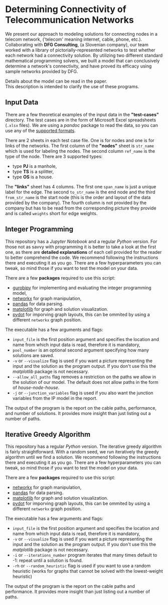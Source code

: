 # Determining Connectivity of Telecommunication Networks

We present our approach to modeling solutions for connecting nodes in a telecom network, ('telecom' meaning internet, cable, phone, etc.). Collaborating with **DFG Consulting**, (a Slovenian company), our team worked with a library of pictorially-represented networks to test whether each network had a connectivity solution. By utilizing two different standard mathematical programming solvers, we built a model that can conclusively determine a network's connectivity, and have proved its efficacy using sample networks provided by DFG.

Details about the model can be read in the paper. 
<br>This description is intended to clarify the use of these programs.

## Input Data

There are a few theoretical examples of the input data in the **"test-cases"** directory. The test cases are in the form of Microsoft Excel spreadsheets (`.xlsx` files). We are using a *pandoc* package to read the data, so you can use any of the [supported formats](https://pandas.pydata.org/docs/reference/api/pandas.read_excel.html).

There are 2 sheets in each test case file. One is for nodes and one is for links of the networks. The first column of the **"nodes"** sheet is `str_name` which is used for labeling the nodes. The second column `ref_name` is the type of the node. There are 3 supported types:
- type **PJ** is a manhole,
- type **TS** is a splitter,
- type **OS** is a house.

The **"links"** sheet has 4 columns. The first one `span_name` is just a unique label for the edge. The second `to_str_name` is the end node and the third `from_str_name` is the start node (this is the order and layout of the data provided by the company). The fourth column is not provided by the company but has to be read from the corresponding picture they provide and is called `weights` short for edge weights.


## Integer Programming 

This repository has a *Jupyter Notebook* and a regular *Python* version. For those not as savvy with programming it is better to take a look at the first one, as there are **detailed explanations** of each cell provided for the reader to better comprehend the code. We recommend following the instructions there and executing it as you go. There are a few hyperparameters you can tweak, so mind those if you want to test the model on your data.

There are a few **packages** required to use this script:
- [gurobipy](https://pypi.org/project/gurobipy/) for implementing and evaluating the integer programming model,
- [networkx](https://networkx.org/) for graph manipulation,
- [pandas](https://pandas.pydata.org/docs/) for data parsing.
- [matplotlib](https://matplotlib.org/) for graph and solution visualization.
- [pydot](https://pypi.org/project/pydot/) for imporving graph layouts, this can be ommited by using a different `networkx` graph position.

The executable has a few arguments and flags:
- `input_file` is the first position argument and specifies the location and name from which input data is read, therefore it is mandatory,
- `pool_number` is an optional second argument specifying how many solutions are saved.
- `-v` or `--visualize` flag is used if you want a picture representing the input and the solution as the program output. If you don't use this the *matplotlib* package is not necessary.
- `--allow_all_paths` flag removes a restriction on the paths we allow in the solution of our model. The default does not allow paths in the form of *house-node-house*.
- `-j` or `--junction_variables` flag is used if you also want the junction variables from the IP model in the report.

The output of the program is the report on the cable paths, performance, and number of solutions. It provides more insight than just listing out a number of paths.

## Iterative Greedy Algorithm

This repository has a regular *Python* version. The iterative greedy algorithm is fairly straightforward. With a random seed, we run iteratively the greedy algorithm until we find a solution. We recommend following the instructions there and executing it as you go. There are a few hyperparameters you can tweak, so mind those if you want to test the model on your data.

There are a few **packages** required to use this script:
- [networkx](https://networkx.org/) for graph manipulation,
- [pandas](https://pandas.pydata.org/docs/) for data parsing.
- [matplotlib](https://matplotlib.org/) for graph and solution visualization.
- [pydot](https://pypi.org/project/pydot/) for imporving graph layouts, this can be ommited by using a different `networkx` graph position.

The executable has a few arguments and flags:
- `input_file` is the first position argument and specifies the location and name from which input data is read, therefore it is mandatory,
- `-v` or `--visualize` flag is used if you want a picture representing the input and the solution as the program output. If you don't use this the *matplotlib* package is not necessary.
- `-i` or `--iterations_number` program iterates that many times default to -1: repeat until a solution is found.
- `-rh` or `--random_heuristic` flag is used if you want to use a random heuristic (works for graphs that cannot be solved with the lowest-weight heuristic)

The output of the program is the report on the cable paths and performance. It provides more insight than just listing out a number of paths.
